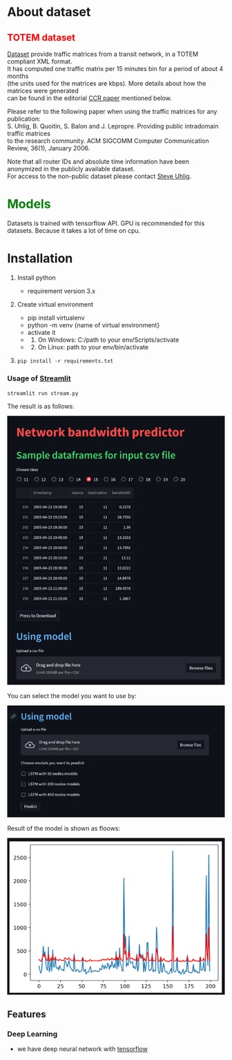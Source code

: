 # About dataset

## <span style="color:red">TOTEM dataset</span>

[Dataset](http://totem.run.montefiore.ulg.ac.be/files/data/traffic-matrices-anonymized-v2.tar.bz2) provide traffic matrices from a transit network, in a TOTEM compliant XML format. <br>
It has computed one traffic matrix per 15 minutes bin for a period of about 4 months <br>
(the units used for the matrices are kbps). More details about how the matrices were generated <br>
can be found in the editorial [CCR paper](http://www.info.ucl.ac.be/~suh/papers/traffic-matrices.pdf) mentioned below.

Please refer to the following paper when using the traffic matrices for any publication: <br>
S. Uhlig, B. Quoitin, S. Balon and J. Lepropre. Providing public intradomain traffic matrices <br>
to the research community. ACM SIGCOMM Computer Communication Review, 36(1), January 2006.

Note that all router IDs and absolute time information have been anonymized in the publicly available dataset. <br>
For access to the non-public dataset please contact [Steve Uhlig](suh@info.ucl.ac.be).

# <span style="color:green">Models</span>

Datasets is trained with tensorflow API. GPU is recommended for this datasets. Because it takes a lot of time on cpu.

# Installation

1. Install python

   - requirement version 3.x

2. Create virtual environment

   - pip install virtualenv
   - python -m venv {name of virtual environment}
   - activate it<br>
   - 1. On Windows: C:/path to your env/Scripts/activate
   - 2. On Linux: path to your env/bin/activate

3. `pip install -r requirements.txt`

### Usage of [Streamlit](https://github.com/streamlit/streamlit.git)

```
streamlit run stream.py
```

The result is as follows:

<a><img src="images/result.png"/></a>

You can select the model you want to use by:

<a><img src="images/stream_choose.png"/></a>

Result of the model is shown as floows:

<a><img src="images/result2.png"/></a>

## Features

### Deep Learning

- we have deep neural network with [tensorflow](https://github.com/tensorflow/tensorflow.git)
